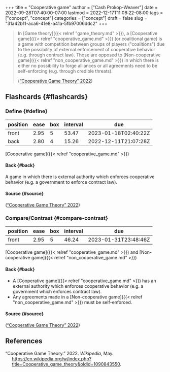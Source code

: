 +++
title = "Cooperative game"
author = ["Cash Prokop-Weaver"]
date = 2022-09-28T07:40:00-07:00
lastmod = 2022-12-17T11:08:22-08:00
tags = ["concept", "concept"]
categories = ["concept"]
draft = false
slug = "31a42b11-aca6-41e8-a41a-5fb97006ddc2"
+++

> In [Game theory]({{< relref "game_theory.md" >}}), a [Cooperative game]({{< relref "cooperative_game.md" >}}) (or coalitional game) is a game with competition between groups of players ("coalitions") due to the possibility of external enforcement of cooperative behavior (e.g. through contract law). Those are opposed to [Non-cooperative game]({{< relref "non_cooperative_game.md" >}}) in which there is either no possibility to forge alliances or all agreements need to be self-enforcing (e.g. through credible threats).
>
> (<a href="#citeproc_bib_item_1">“Cooperative Game Theory” 2022</a>)


## Flashcards {#flashcards}


### Define {#define}

| position | ease | box | interval | due                  |
|----------|------|-----|----------|----------------------|
| front    | 2.95 | 5   | 53.47    | 2023-01-18T02:40:22Z |
| back     | 2.80 | 4   | 15.26    | 2022-12-11T21:07:28Z |

[Cooperative game]({{< relref "cooperative_game.md" >}})


#### Back {#back}

A game in which there is external authority which enforces cooperative behavior (e.g. a government to enforce contract law).


#### Source {#source}

(<a href="#citeproc_bib_item_1">“Cooperative Game Theory” 2022</a>)


### Compare/Contrast {#compare-contrast}

| position | ease | box | interval | due                  |
|----------|------|-----|----------|----------------------|
| front    | 2.95 | 5   | 46.24    | 2023-01-31T23:48:46Z |

[Cooperative game]({{< relref "cooperative_game.md" >}}) and [Non-cooperative game]({{< relref "non_cooperative_game.md" >}})


#### Back {#back}

-   A [Cooperative game]({{< relref "cooperative_game.md" >}}) has an external authority which enforces cooperative behavior (e.g. a government which enforces contract law).
-   Any agreements made in a [Non-cooperative game]({{< relref "non_cooperative_game.md" >}}) must be self-enforced.


#### Source {#source}

(<a href="#citeproc_bib_item_1">“Cooperative Game Theory” 2022</a>)

## References

<style>.csl-entry{text-indent: -1.5em; margin-left: 1.5em;}</style><div class="csl-bib-body">
  <div class="csl-entry"><a id="citeproc_bib_item_1"></a>“Cooperative Game Theory.” 2022. <i>Wikipedia</i>, May. <a href="https://en.wikipedia.org/w/index.php?title=Cooperative_game_theory&oldid=1090843550">https://en.wikipedia.org/w/index.php?title=Cooperative_game_theory&#38;oldid=1090843550</a>.</div>
</div>
